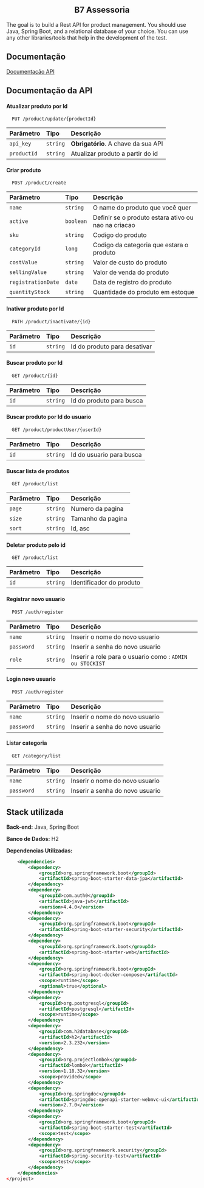  <div>
  <h2 align="center">B7 Assessoria</h2>
</div>

The goal is to build a Rest API for product management. You should use Java, Spring Boot, and a relational database of your choice. You can use any other libraries/tools that help in the development of the test.

## Documentação

[Documentação API](http://localhost:8080/swagger-ui.html)


## Documentação da API

#### Atualizar produto por Id

```http
  PUT /product/update/{productId}
```

| Parâmetro   | Tipo       | Descrição                           |
| :---------- | :--------- | :---------------------------------- |
| `api_key` | `string` | **Obrigatório**. A chave da sua API |
| `productId` | `string` | Atualizar produto a partir do id |

#### Criar produto

```http
  POST /product/create
```

| Parâmetro   | Tipo       | Descrição                                   |
| :---------- | :--------- | :------------------------------------------ |
| `name`      | `string` | O name do produto que você quer |
| `active`      | `boolean` | Definir se o produto estara ativo ou nao na criacao |
| `sku`      | `string` | Codigo do produto |
| `categoryId`      | `long` | Codigo da categoria que estara o produto |
| `costValue`      | `string` | Valor de custo do produto |
| `sellingValue`      | `string` | Valor de venda do produto |
| `registrationDate`      | `date` | Data de registro do produto |
| `quantityStock`      | `string` | Quantidade do produto em estoque |

#### Inativar produto por Id

```http
  PATH /product/inactivate/{id}
```

| Parâmetro   | Tipo       | Descrição                                   |
| :---------- | :--------- | :------------------------------------------ |
| `id`      | `string` | Id do produto para desativar |

#### Buscar produto por Id

```http
  GET /product/{id}
```

| Parâmetro   | Tipo       | Descrição                                   |
| :---------- | :--------- | :------------------------------------------ |
| `id`      | `string` | Id do produto para busca |

#### Buscar produto por Id do usuario

```http
  GET /product/productUser/{userId}
```

| Parâmetro   | Tipo       | Descrição                                   |
| :---------- | :--------- | :------------------------------------------ |
| `id`      | `string` | Id do usuario para busca |

#### Buscar lista de produtos

```http
  GET /product/list
```

| Parâmetro   | Tipo       | Descrição                                   |
| :---------- | :--------- | :------------------------------------------ |
| `page`      | `string` | Numero da pagina |
| `size`      | `string` | Tamanho da pagina |
| `sort`      | `string` | Id, asc |

#### Deletar produto pelo id

```http
  GET /product/list
```

| Parâmetro   | Tipo       | Descrição                                   |
| :---------- | :--------- | :------------------------------------------ |
| `id`      | `string` | Identificador do produto |

#### Registrar novo usuario

```http
  POST /auth/register
```

| Parâmetro   | Tipo       | Descrição                                   |
| :---------- | :--------- | :------------------------------------------ |
| `name`      | `string` | Inserir o nome do novo usuario |
| `password`      | `string` | Inserir a senha do novo usuario |
| `role`      | `string` | Inserir a role para o usuario como : `ADMIN ou STOCKIST` |

#### Login novo usuario

```http
  POST /auth/register
```

| Parâmetro   | Tipo       | Descrição                                   |
| :---------- | :--------- | :------------------------------------------ |
| `name`      | `string` | Inserir o nome do novo usuario |
| `password`      | `string` | Inserir a senha do novo usuario |

#### Listar categoria

```http
  GET /category/list
```

| Parâmetro   | Tipo       | Descrição                                   |
| :---------- | :--------- | :------------------------------------------ |
| `name`      | `string` | Inserir o nome do novo usuario |
| `password`      | `string` | Inserir a senha do novo usuario |

## Stack utilizada

**Back-end:** Java, Spring Boot

**Banco de Dados:** H2

**Dependencias Utilizadas:**

```xml
	<dependencies>
		<dependency>
			<groupId>org.springframework.boot</groupId>
			<artifactId>spring-boot-starter-data-jpa</artifactId>
		</dependency>
		<dependency>
			<groupId>com.auth0</groupId>
			<artifactId>java-jwt</artifactId>
			<version>4.4.0</version>
		</dependency>
		<dependency>
			<groupId>org.springframework.boot</groupId>
			<artifactId>spring-boot-starter-security</artifactId>
		</dependency>
		<dependency>
			<groupId>org.springframework.boot</groupId>
			<artifactId>spring-boot-starter-web</artifactId>
		</dependency>
		<dependency>
			<groupId>org.springframework.boot</groupId>
			<artifactId>spring-boot-docker-compose</artifactId>
			<scope>runtime</scope>
			<optional>true</optional>
		</dependency>
		<dependency>
			<groupId>org.postgresql</groupId>
			<artifactId>postgresql</artifactId>
			<scope>runtime</scope>
		</dependency>
		<dependency>
			<groupId>com.h2database</groupId>
			<artifactId>h2</artifactId>
			<version>2.3.232</version>
		</dependency>
		<dependency>
			<groupId>org.projectlombok</groupId>
			<artifactId>lombok</artifactId>
			<version>1.18.32</version>
			<scope>provided</scope>
		</dependency>
		<dependency>
			<groupId>org.springdoc</groupId>
			<artifactId>springdoc-openapi-starter-webmvc-ui</artifactId>
			<version>2.7.0</version>
		</dependency>
		<dependency>
			<groupId>org.springframework.boot</groupId>
			<artifactId>spring-boot-starter-test</artifactId>
			<scope>test</scope>
		</dependency>
		<dependency>
			<groupId>org.springframework.security</groupId>
			<artifactId>spring-security-test</artifactId>
			<scope>test</scope>
		</dependency>
	</dependencies>
</project>

```



